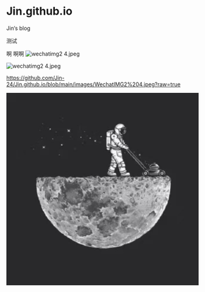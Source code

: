 # Jin.github.io
Jin‘s blog

测试

啊
啊啊
![wechatimg2 4.jpeg](https://note.youdao.com/yws/res/15/WEBRESOURCEafb562ec71e670117c74f33bc4763492)


![wechatimg2 4.jpeg](https://note.youdao.com/yws/res/15/WEBRESOURCEafb562ec71e670117c74f33bc4763492)

https://github.com/Jin-24/Jin.github.io/blob/main/images/WechatIMG2%204.jpeg?raw=true

![image](https://github.com/Jin-24/Jin.github.io/blob/main/images/WechatIMG2%204.jpeg?raw=true)

